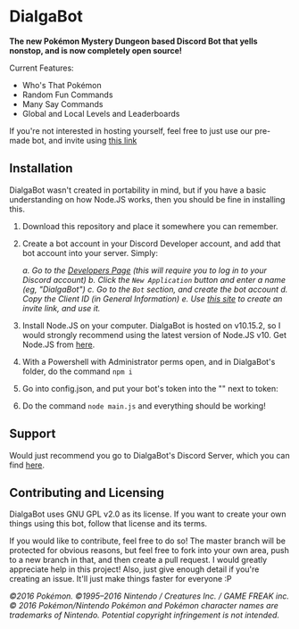 # DialgaBot

****The new Pokémon Mystery Dungeon based Discord Bot that yells nonstop, and is now completely open source!****

Current Features: 
 - Who's That Pokémon
 - Random Fun Commands
 - Many Say Commands
 - Global and Local Levels and Leaderboards
 
 If you're not interested in hosting yourself, feel free to just use our pre-made bot, and invite using [this link](http://bit.ly/InviteDialgaBot)

## Installation
DialgaBot wasn't created in portability in mind, but if you have a basic understanding on how Node.JS works, then you should be fine in installing this.

 1. Download this repository and place it somewhere you can remember.
 2. Create a bot account in your Discord Developer account, and add that bot account into your server. Simply:
 
	*a. Go to the [Developers Page](https://discordapp.com/developers/applications/) (this will require you to log in to your Discord account)
	 b. Click the `New Application` button and enter a name (eg, "DialgaBot")
	 c. Go to the `Bot` section, and create the bot account
	 d. Copy the Client ID (in General Information)
	 e. Use [this site](https://discordapi.com/permissions.html) to create an invite link, and use it.*
	 
 3. Install Node.JS on your computer. DialgaBot is hosted on v10.15.2, so I would strongly recommend using the latest version of Node.JS v10. Get Node.JS from [here](https://nodejs.org/en/download/).
 4. With a Powershell with Administrator perms open, and in DialgaBot's folder, do the command `npm i` 
 5. Go into config.json, and put your bot's token into the "" next to token:
 6. Do the command `node main.js` and everything should be working!

## Support
Would just recommend you go to DialgaBot's Discord Server, which you can find [here](https://discord.gg/WK73HGC).

## Contributing and Licensing
DialgaBot uses GNU GPL v2.0 as its license. If you want to create your own things using this bot, follow that license and its terms.

If you would like to contribute, feel free to do so!
The master branch will be protected for obvious reasons, but feel free to fork into your own area, push to a new branch in that, and then create a pull request. I would greatly appreciate help in this project!
Also, just give enough detail if you're creating an issue. It'll just make things faster for everyone :P

*©2016 Pokémon. ©1995–2016 Nintendo / Creatures Inc. / GAME FREAK inc. © 2016 Pokémon/Nintendo Pokémon and Pokémon character names are trademarks of Nintendo. Potential copyright infringement is not intended.*
